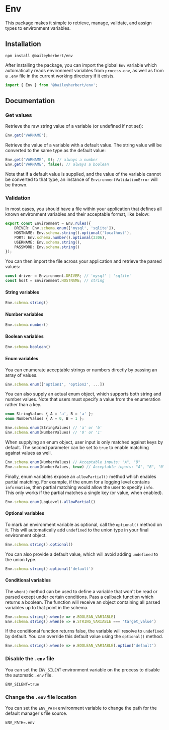 # Env

This package makes it simple to retrieve, manage, validate, and assign types to environment variables.

## Installation

```
npm install @baileyherbert/env
```

After installing the package, you can import the global `Env` variable which automatically reads environment variables
from `process.env`, as well as from a `.env` file in the current working directory if it exists.

```ts
import { Env } from '@baileyherbert/env';
```

## Documentation

### Get values

Retrieve the raw string value of a variable (or undefined if not set):

```ts
Env.get('VARNAME');
```

Retrieve the value of a variable with a default value. The string value will be converted to the same type as the
default value:

```ts
Env.get('VARNAME', 0); // always a number
Env.get('VARNAME', false); // always a boolean
```

Note that if a default value is supplied, and the value of the variable cannot be converted to that type, an instance
of `EnvironmentValidationError` will be thrown.

### Validation

In most cases, you should have a file within your application that defines all known environment variables and their
acceptable format, like below:

```ts
export const Environment = Env.rules({
    DRIVER: Env.schema.enum(['mysql', 'sqlite']),
    HOSTNAME: Env.schema.string().optional('localhost'),
    PORT: Env.schema.number().optional(3306),
    USERNAME: Env.schema.string(),
    PASSWORD: Env.schema.string()
});
```

You can then import the file across your application and retrieve the parsed values:

```ts
const driver = Environment.DRIVER; // 'mysql' | 'sqlite'
const host = Environment.HOSTNAME; // string
```

#### String variables

```ts
Env.schema.string()
```

#### Number variables

```ts
Env.schema.number()
```

#### Boolean variables

```ts
Env.schema.boolean()
```

#### Enum variables

You can enumerate acceptable strings or numbers directly by passing an array of values.

```ts
Env.schema.enum(['option1', 'option2', ...])
```

You can also supply an actual enum object, which supports both string and number values. Note that users must specify
a value from the enumeration rather than a key.

```ts
enum StringValues { A = 'a', B = 'a' };
enum NumberValues { A = 0, B = 1 };

Env.schema.enum(StringValues) // 'a' or 'b'
Env.schema.enum(NumberValues) // '0' or '1'
```

When supplying an enum object, user input is only matched against keys by default. The second parameter can be set to
`true` to enable matching against values as well.

```ts
Env.schema.enum(NumberValues) // Acceptable inputs: "A", "B"
Env.schema.enum(NumberValues, true) // Acceptable inputs: "A", "B", "0", "1"
```

Finally, enum variables expose an `allowPartial()` method which enables partial matching. For example, if the enum for
a logging level contains `information`, then partial matching would allow the user to specify `info`. This only works
if the partial matches a single key (or value, when enabled).

```ts
Env.schema.enum(LogLevel).allowPartial()
```

#### Optional variables

To mark an environment variable as optional, call the `optional()` method on it. This will automatically add `undefined`
to the union type in your final environment object.

```ts
Env.schema.string().optional()
```

You can also provide a default value, which will avoid adding `undefined` to the union type.

```ts
Env.schema.string().optional('default')
```

#### Conditional variables

The `when()` method can be used to define a variable that won't be read or parsed except under certain conditions. Pass
a callback function which returns a boolean. The function will receive an object containing all parsed variables up to
that point in the schema.

```ts
Env.schema.string().when(e => e.BOOLEAN_VARIABLE)
Env.schema.string().when(e => e.STRING_VARIABLE === 'target_value')
```

If the conditional function returns false, the variable will resolve to `undefined` by default. You can override this
default value using the `optional()` method.

```ts
Env.schema.string().when(e => e.BOOLEAN_VARIABLE).option('default')
```

### Disable the `.env` file

You can set the `ENV_SILENT` environment variable on the process to disable the automatic `.env` file.

```
ENV_SILENT=true
```

### Change the `.env` file location

You can set the `ENV_PATH` environment variable to change the path for the default manager's file source.

```
ENV_PATH=.env
```
